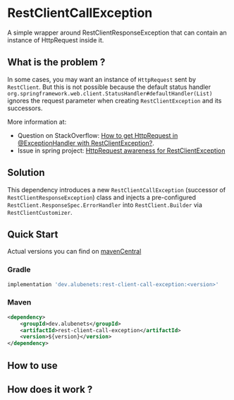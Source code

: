 # RestClientCallException

A simple wrapper around RestClientResponseException that can contain an instance of HttpRequest inside it.

## What is the problem ?

In some cases, you may want an instance of `HttpRequest` sent by `RestClient`.
But this is not possible because the default status handler `org.springframework.web.client.StatusHandler#defaultHandler(List)` ignores the request parameter when creating `RestClientException` and its successors.

More information at:
* Question on StackOverflow: [How to get HttpRequest in @ExceptionHandler with RestClientException?](https://stackoverflow.com/questions/79135141).
* Issue in spring project: [HttpRequest awareness for RestClientException](https://github.com/spring-projects/spring-framework/issues/33814)

## Solution

This dependency introduces a new `RestClientCallException` (successor of `RestClientResponseException`) class and injects a pre-configured `RestClient.ResponseSpec.ErrorHandler` into `RestClient.Builder` via `RestClientCustomizer`.

## Quick Start

Actual versions you can find on [mavenCentral](https://mvnrepository.com/artifact/dev/alubenets/rest-client-call-exception)

### Gradle

```groovy
implementation 'dev.alubenets:rest-client-call-exception:<version>'
```
### Maven

```xml
<dependency>
    <groupId>dev.alubenets</groupId>
    <artifactId>rest-client-call-exception</artifactId>
    <version>${version}</version>
</dependency>
```

## How to use

## How does it work ?